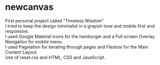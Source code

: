 # newcanvas
First personal project called "Timeless Wisdom".     
I tried to keep the design minimalist in a grayish tone and mobile first and responsive.      
I used Google Material Icons for the hamburger and a Full screen Overlay Navigation for mobile menu.       
I used Pagination for iterating through pages and Flexbox for the Main Content Layout.     
Use of reset.css and HTML, CSS and JavaScript.    
